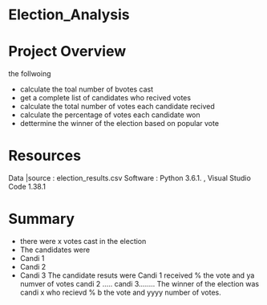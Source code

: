 # Election_Analysis
# Project Overview 
the follwoing 

- calculate the toal number of bvotes cast
- get a complete list of candidates who recived votes 
- calculate the total number of votes each candidate recived
- calculate the percentage of votes each candidate won
- dettermine the winner of the election based on popular vote

# Resources 
Data |source : election_results.csv
Software : Python 3.6.1. , Visual Studio Code 1.38.1

# Summary
- there were x votes cast in the election
- The candidates were
- Candi 1
- Candi 2
- Candi 3
The candidate resuts were 
 Candi 1 received % the vote and ya numver of votes 
 candi 2 .....
 candi 3........
 The winner of the election was 
 candi x who recievd % b the vote and yyyy number of votes.
 
